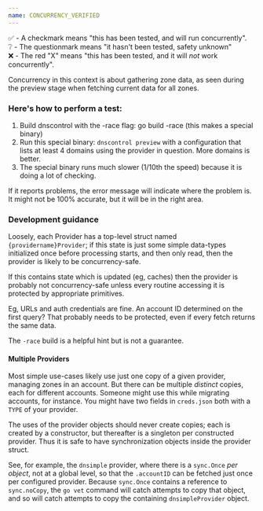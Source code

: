 ```yaml
---
name: CONCURRENCY_VERIFIED
---
```


✅  - A checkmark means "this has been tested, and will run concurrently".  
❔  - The questionmark means "it hasn't been tested, safety unknown"  
❌  - The red "X" means "this has been tested, and it will _not_ work concurrently".

Concurrency in this context is about gathering zone data, as seen during the
preview stage when fetching current data for all zones.

### Here's how to perform a test:

1. Build dnscontrol with the -race flag: go build -race (this makes a special binary)
2. Run this special binary: `dnscontrol preview` with a configuration that lists at least 4 domains using the provider in question. More domains is better.
3. The special binary runs much slower (1/10th the speed) because it is doing a lot of checking.

If it reports problems, the error message will indicate where the problem is.
It might not be 100% accurate, but it will be in the right area.

### Development guidance

Loosely, each Provider has a top-level struct named `{providername}Provider`;
if this state is just some simple data-types initialized once before
processing starts, and then only read, then the provider is likely to be
concurrency-safe.

If this contains state which is updated (eg, caches) then the provider is
probably not concurrency-safe unless every routine accessing it is protected
by appropriate primitives.

Eg, URLs and auth credentials are fine.
An account ID determined on the first query?
That probably needs to be protected, even if every fetch returns the same data.

The `-race` build is a helpful hint but is not a guarantee.

#### Multiple Providers

Most simple use-cases likely use just one copy of a given provider, managing
zones in an account.  But there can be multiple _distinct_ copies, each for
different accounts.  Someone might use this while migrating accounts, for
instance.  You might have two fields in `creds.json` both with a `TYPE` of
your provider.

The uses of the provider objects should never create copies; each is created
by a constructor, but thereafter is a singleton per constructed provider.
Thus it is safe to have synchronization objects inside the provider struct.

See, for example, the `dnsimple` provider, where there is a `sync.Once` _per
object_, not at a global level, so that the `.accountID` can be fetched just
once per configured provider.  Because `sync.Once` contains a reference to
`sync.noCopy`, the `go vet` command will catch attempts to copy that object,
and so will catch attempts to copy the containing `dnsimpleProvider` object.

